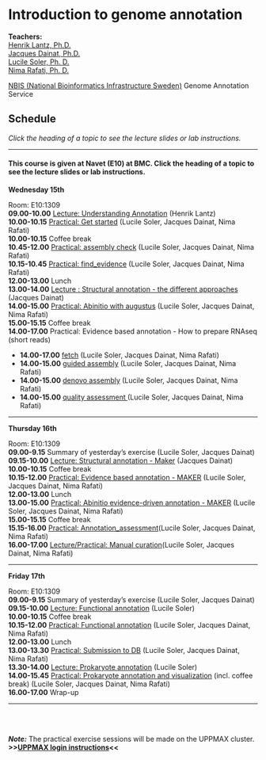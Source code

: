 # Introduction to genome annotation

**Teachers:**  
[Henrik Lantz, Ph.D.](https://nbis.se/about/staff/henrik-lantz/)  
[Jacques Dainat, Ph.D.](http://nbis.se/about/staff/jacques-dainat/)  
[Lucile Soler, Ph. D.](http://nbis.se/about/staff/lucile-soler/)  
[Nima Rafati, Ph. D.]()  

[NBIS (National Bioinformatics Infrastructure Sweden)](https://nbis.se)
Genome Annotation Service   
  

## Schedule

*Click the heading of a topic to see the lecture slides or lab instructions.*

<hr>

#### This course is given at Navet (E10) at BMC. Click the heading of a topic to see the lecture slides or lab instructions.

**Wednesday 15th** 

Room: E10:1309  
**09.00-10.00** [Lecture: Understanding Annotation](lectures/) (Henrik Lantz)  
**10.00-10.15** [Practical: Get started](labs/get_started) (Lucile Soler, Jacques Dainat, Nima Rafati)  
**10.00-10.15** Coffee break  
**10.45-12.00** [Practical: assembly check](labs/assembly_check) (Lucile Soler, Jacques Dainat, Nima Rafati)  
**10.15-10.45** [Practical: find_evidence](labs/find_all_evidence) (Lucile Soler, Jacques Dainat, Nima Rafati)  
**12.00-13.00** Lunch  
**13.00-14.00** [Lecture : Structural annotation - the different approaches](lectures/)  (Jacques Dainat)  
**14.00-15.00** [Practical: Abinitio with augustus](labs/augustus) (Lucile Soler, Jacques Dainat, Nima Rafati)  
**15.00-15.15** Coffee break  
**14.00-17.00** Practical: Evidence based annotation - How to prepare RNAseq (short reads)  
   *   **14.00-17.00** [fetch](labs/rnaseq_fetch) (Lucile Soler, Jacques Dainat, Nima Rafati)  
   *   **14.00-15.00** [guided assembly](labs/rnaseq_guided_assembly) (Lucile Soler, Jacques Dainat, Nima Rafati)  
   *   **14.00-15.00** [denovo assembly](labs/rnaseq_denovo_assembly) (Lucile Soler, Jacques Dainat, Nima Rafati)  
   *   **14.00-15.00** [quality assessment ](labs/rnaseq_assembly_assessment) (Lucile Soler, Jacques Dainat, Nima Rafati)  
<hr>

**Thursday 16th**  

Room: E10:1309  
**09.00-9.15** Summary of yesterday’s exercise (Lucile Soler, Jacques Dainat)  
**09.15-10.00** [Lecture: Structural annotation - Maker](slides/) (Jacques Dainat)  
**10.00-10.15** Coffee break  
**10.15-12.00** [Practical: Evidence based annotation - MAKER](labs/maker_umbrella) (Lucile Soler, Jacques Dainat, Nima Rafati)  
**12.00-13.00** Lunch   
**13.00-15.00** [Practical: Abinitio evidence-driven annotation - MAKER](labs/maker_umbrella) (Lucile Soler, Jacques Dainat, Nima Rafati)  
**15.00-15.15** Coffee break  
**15.15-16.00** [Practical: Annotation_assessment](labs/annotation_assessment)(Lucile Soler, Jacques Dainat, Nima Rafati)  
**16.00-17.00** [Lecture/Practical: Manual curation](labs/manual_curation)(Lucile Soler, Jacques Dainat, Nima Rafati)  

<hr>

**Friday 17th**  

Room: E10:1309  
**09.00-9.15** Summary of yesterday’s exercise (Lucile Soler, Jacques Dainat)  
**09.15-10.00** [Lecture: Functional annotation](slides/) (Lucile Soler)  
**10.00-10.15** Coffee break  
**10.15-12.00** [Practical: Functional annotation](labs/functional_annotation) (Lucile Soler, Jacques Dainat, Nima Rafati)   
**12.00-13.00** Lunch  
**13.00-13.30** [Practical: Submission to DB](labs/submission) (Lucile Soler, Jacques Dainat, Nima Rafati)  
**13.30-14.00** [Lecture: Prokaryote annotation](slides/) (Lucile Soler)  
**14.00-15.45** [Practical: Prokaryote annotation and visualization](labs/prokaryote_annotation) (incl. coffee break) (Lucile Soler, Jacques Dainat, Nima Rafati)  
**16.00-17.00** Wrap-up  

<hr>

<br/>
<br/>

***Note:***
The practical exercise sessions will be made on the UPPMAX cluster. **>>[UPPMAX login instructions](uppmax_login)<<**
